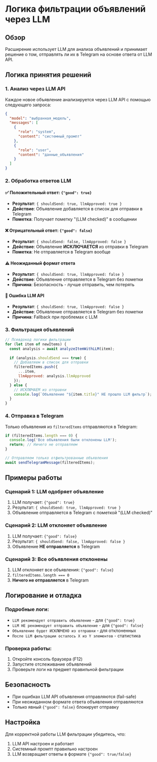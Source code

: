 # Логика фильтрации объявлений через LLM

## Обзор

Расширение использует LLM для анализа объявлений и принимает решение о том, отправлять ли их в Telegram на основе ответа от LLM API.

## Логика принятия решений

### 1. Анализ через LLM API

Каждое новое объявление анализируется через LLM API с помощью следующего запроса:

```json
{
  "model": "выбранная_модель",
  "messages": [
    {
      "role": "system",
      "content": "системный_промпт"
    },
    {
      "role": "user",
      "content": "данные_объявления"
    }
  ]
}
```

### 2. Обработка ответов LLM

#### ✅ Положительный ответ: `{"good": true}`
- **Результат**: `{ shouldSend: true, llmApproved: true }`
- **Действие**: Объявление добавляется в список для отправки в Telegram
- **Пометка**: Получает пометку "(LLM checked)" в сообщении

#### ❌ Отрицательный ответ: `{"good": false}`
- **Результат**: `{ shouldSend: false, llmApproved: false }`
- **Действие**: Объявление **ИСКЛЮЧАЕТСЯ** из отправки в Telegram
- **Пометка**: Не отправляется в Telegram вообще

#### ⚠️ Неожиданный формат ответа
- **Результат**: `{ shouldSend: true, llmApproved: false }`
- **Действие**: Объявление отправляется в Telegram без пометки
- **Причина**: Безопасность - лучше отправить, чем потерять

#### 🚫 Ошибка LLM API
- **Результат**: `{ shouldSend: true, llmApproved: false }`
- **Действие**: Объявление отправляется в Telegram без пометки
- **Причина**: Fallback при проблемах с LLM

### 3. Фильтрация объявлений

```javascript
// Псевдокод логики фильтрации
for (let item of newItems) {
  const analysis = await analyzeItemWithLLM(item);
  
  if (analysis.shouldSend === true) {
    // Добавляем в список для отправки
    filteredItems.push({
      ...item,
      llmApproved: analysis.llmApproved
    });
  } else {
    // ИСКЛЮЧАЕМ из отправки
    console.log(`Объявление "${item.title}" НЕ прошло LLM фильтр`);
  }
}
```

### 4. Отправка в Telegram

Только объявления из `filteredItems` отправляются в Telegram:

```javascript
if (filteredItems.length === 0) {
  console.log('Все объявления были отклонены LLM');
  return; // Ничего не отправляем
}

// Отправляем только отфильтрованные объявления
await sendTelegramMessage(filteredItems);
```

## Примеры работы

### Сценарий 1: LLM одобряет объявление
1. LLM получает: `{"good": true}`
2. Результат: `{ shouldSend: true, llmApproved: true }`
3. Объявление отправляется в Telegram с пометкой "(LLM checked)"

### Сценарий 2: LLM отклоняет объявление
1. LLM получает: `{"good": false}`
2. Результат: `{ shouldSend: false, llmApproved: false }`
3. Объявление **НЕ отправляется** в Telegram

### Сценарий 3: Все объявления отклонены
1. LLM отклоняет все объявления: `{"good": false}`
2. `filteredItems.length === 0`
3. **Ничего не отправляется** в Telegram

## Логирование и отладка

### Подробные логи:
- `LLM рекомендует отправить объявление` - для `{"good": true}`
- `LLM НЕ рекомендует отправить объявление` - для `{"good": false}`
- `Объявление будет ИСКЛЮЧЕНО из отправки` - для отклоненных
- `После LLM фильтрации осталось X из Y элементов` - статистика

### Проверка работы:
1. Откройте консоль браузера (F12)
2. Запустите отслеживание объявлений
3. Проверьте логи на предмет правильной фильтрации

## Безопасность

- При ошибках LLM API объявления отправляются (fail-safe)
- При неожиданном формате ответа объявления отправляются
- Только явный `{"good": false}` блокирует отправку

## Настройка

Для корректной работы LLM фильтрации убедитесь, что:
1. LLM API настроен и работает
2. Системный промпт правильно настроен
3. LLM возвращает ответы в формате `{"good": true/false}`
